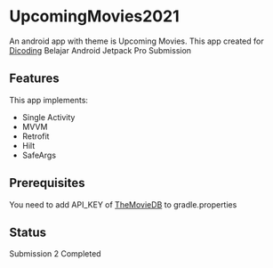 # UpcomingMovies2021
An android app with theme is Upcoming Movies. This app created for [Dicoding](https://www.dicoding.com/) Belajar Android Jetpack Pro Submission

## Features
This app implements:
- Single Activity
- MVVM
- Retrofit
- Hilt
- SafeArgs

## Prerequisites
You need to add API_KEY of [TheMovieDB](themoviedb.org) to gradle.properties

## Status
Submission 2 Completed